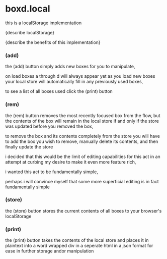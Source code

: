 boxd.local
===

this is a localStorage implementation

{describe localStorage}

{describe the benefits of this implementation}

### (add)

the (add) button simply adds new boxes for you to manipulate,

on load boxes a through d will always appear yet as you load new boxes your local store will automatically fill in any previously used boxes,

to see a list of all boxes used click the (print) button

### (rem)

the (rem) button removes the most recently focused box from the flow, but the contents of the box will remain in the local store if and only if the store was updated before you removed the box,

to remove the box and its contents completely from the store you will have to add the box you wish to remove, manually delete its contents, and then finally update the store

i decided that this would be the limit of editing capabilities for this act in an attempt at curbing my desire to make it even more feature rich,

i wanted this act to be fundamentally simple,

perhaps i will convince myself that some more superficial editing is in fact fundamentally simple

### (store)


the (store) button stores the current contents of all boxes to your browser's localStorage

### (print)

the (print) button takes the contents of the local store and places it in plaintext into a word wrapped div in a seperate html in a json format for ease in further storage andor manipulation



